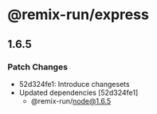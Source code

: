 # @remix-run/express

## 1.6.5

### Patch Changes

- 52d324fe1: Introduce changesets
- Updated dependencies [52d324fe1]
  - @remix-run/node@1.6.5
